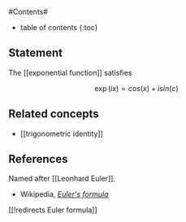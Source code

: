 
#Contents#
* table of contents
{:toc}

## Statement

The [[exponential function]] satisfies

$$
  \exp(i x) = cos(x) + i sin(c)
$$

## Related concepts

* [[trigonometric identity]]

## References

Named after [[Leonhard Euler]].

* Wikipedia, _[Euler's formula](https://en.wikipedia.org/wiki/Euler%27s_formula)_

[[!redirects Euler formula]]